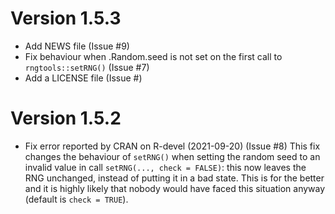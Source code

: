 # Version 1.5.3

  * Add NEWS file (Issue #9)
  * Fix behaviour when .Random.seed is not set on the first call to `rngtools::setRNG()` (Issue #7)
  * Add a LICENSE file (Issue #)

# Version 1.5.2

  * Fix error reported by CRAN on R-devel (2021-09-20) (Issue #8)
  This fix changes the behaviour of `setRNG()` when setting the random seed to an invalid value
  in call `setRNG(..., check = FALSE)`: this now leaves the RNG unchanged, instead of putting it in a bad state.
  This is for the better and it is highly likely that nobody would have faced this situation anyway (default is `check = TRUE`).
